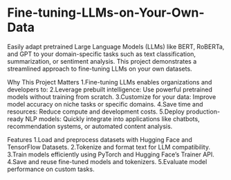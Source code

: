 # Fine-tuning-LLMs-on-Your-Own-Data
Easily adapt pretrained Large Language Models (LLMs) like BERT, RoBERTa, and GPT to your domain-specific tasks such as text classification, summarization, or sentiment analysis. This project demonstrates a streamlined approach to fine-tuning LLMs on your own datasets.

Why This Project Matters
1.Fine-tuning LLMs enables organizations and developers to:
2.Leverage prebuilt intelligence: Use powerful pretrained models without training from scratch.
3.Customize for your data: Improve model accuracy on niche tasks or specific domains.
4.Save time and resources: Reduce compute and development costs.
5.Deploy production-ready NLP models: Quickly integrate into applications like chatbots, recommendation systems, or automated content analysis.

Features
1.Load and preprocess datasets with Hugging Face and TensorFlow Datasets.
2.Tokenize and format text for LLM compatibility.
3.Train models efficiently using PyTorch and Hugging Face’s Trainer API.
4.Save and reuse fine-tuned models and tokenizers.
5.Evaluate model performance on custom tasks.
